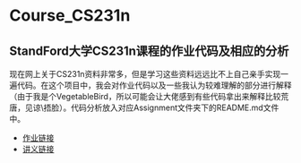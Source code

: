 # Course_CS231n

## StandFord大学CS231n课程的作业代码及相应的分析

现在网上关于CS231n资料非常多，但是学习这些资料远远比不上自己亲手实现一遍代码。在这个项目中，我会对作业代码以及一些我认为较难理解的部分进行解释（由于我是个VegetableBird，所以可能会让大佬感到有些代码拿出来解释比较荒唐，见谅\捂脸）。代码分析放入对应Assignment文件夹下的README.md文件中。

- [作业链接](https://cs231n.github.io/assignments/2020/assignment1_jupyter.zip)
- [讲义链接](https://cs231n.github.io/)
